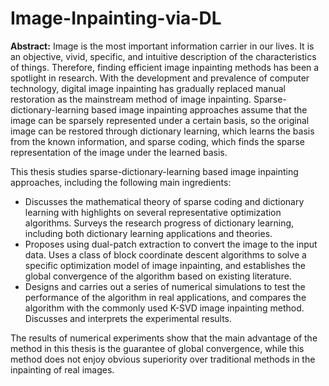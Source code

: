 # Image-Inpainting-via-DL

**Abstract:** Image is the most important information carrier in our lives. It is an objective, vivid, specific, and intuitive description of the characteristics of things. Therefore, finding efficient image inpainting methods has been a spotlight in research. With the development and prevalence of computer technology, digital image inpainting has gradually replaced manual restoration as the mainstream method of image inpainting. Sparse-dictionary-learning based image inpainting approaches assume that the image can be sparsely represented under a certain basis, so the original image can be restored through dictionary learning, which learns the basis from the known information, and sparse coding, which finds the sparse representation of the image under the learned basis. 

This thesis studies sparse-dictionary-learning based image inpainting approaches, including the following main ingredients: 
- Discusses the mathematical theory of sparse coding and dictionary learning with highlights on several representative optimization algorithms. Surveys the research progress of dictionary learning, including both dictionary learning applications and theories.
- Proposes using dual-patch extraction to convert the image to the input data. Uses a class of block coordinate descent algorithms to solve a specific optimization model of image inpainting, and establishes the global convergence of the algorithm based on existing literature.
- Designs and carries out a series of numerical simulations to test the performance of the algorithm in real applications, and compares the algorithm with the commonly used K-SVD image inpainting method. Discusses and interprets the experimental results.

The results of numerical experiments show that the main advantage of the method in this thesis is the guarantee of global convergence, while this method does not enjoy obvious superiority over traditional methods in the inpainting of real images.
